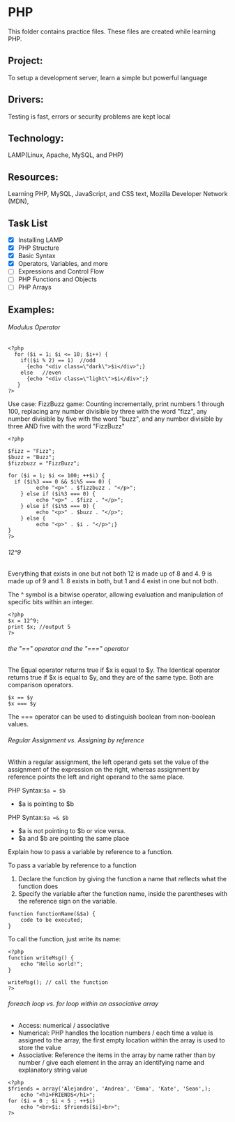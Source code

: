 # PHP 


This folder contains practice files.  These files are created while learning PHP.

## Project: 
To setup a development server, learn a simple but powerful language

## Drivers:
Testing is fast, errors or security problems are kept local

## Technology: 
LAMP(Linux, Apache, MySQL, and PHP)

## Resources: 
Learning PHP, MySQL, JavaScript, and CSS text, Mozilla Developer Network (MDN), 

## Task List


- [x] Installing LAMP
- [x] PHP Structure
- [x] Basic Syntax
- [x] Operators, Variables, and more
- [ ] Expressions and Control Flow
- [ ] PHP Functions and Objects
- [ ] PHP Arrays

## Examples:

###### Modulus Operator

```
<?php
  for ($i = 1; $i <= 10; $i++) {
    if(($i % 2) == 1)  //odd
      {echo "<div class=\"dark\">$i</div>";}
    else   //even
      {echo "<div class=\"light\">$i</div>";}
   }
?>
```

Use case: FizzBuzz game: Counting incrementally, print numbers 1 through 100, replacing any number divisible by three with the word "fizz", any number divisible by five with the word "buzz", and any number divisible by three AND five with the word "FizzBuzz"

```
<?php

$fizz = "Fizz";
$buzz = "Buzz";
$fizzbuzz = "FizzBuzz";

for ($i = 1; $i <= 100; ++$i) {         
  if ($i%3 === 0 && $i%5 === 0) {      
         echo "<p>" . $fizzbuzz . "</p>";
    } else if ($i%3 === 0) { 
         echo "<p>" . $fizz . "</p>";
    } else if ($i%5 === 0) { 
         echo "<p>" . $buzz . "</p>";
    } else { 
         echo "<p>" . $i . "</p>";}
}
?>
```
###### 12^9

Everything that exists in one but not both
12 is made up of 8 and 4. 9 is made up of 9 and 1.
8 exists in both, but 1 and 4 exist in one but not both.

The ^ symbol is a bitwise operator, allowing evaluation and manipulation of specific bits within an integer.

```
<?php
$x = 12^9;
print $x; //output 5
?>

```
###### the "==" operator and the "===" operator

The Equal operator returns true if $x is equal to $y. The Identical operator returns true if $x is equal to $y, and they are of the same type. Both are comparison operators. 

```
$x == $y
$x === $y
```

The === operator can be used to distinguish boolean from non-boolean values.

###### Regular Assignment vs. Assigning by reference

Within a regular assignment, the left operand gets set the value of the assignment of the expression on the right, whereas assignment by reference points the left and right operand to the same place.

PHP Syntax:`$a = $b`
* $a is pointing to $b

PHP Syntax:`$a =& $b`
* $a is not pointing to $b or vice versa.
* $a and $b are pointing the same place

Explain how to pass a variable by reference to a function.

To pass a variable by reference to a function

1. Declare the function by giving the function  a name that reflects what the function does
2. Specify the variable after the function name, inside the parentheses with the reference sign on the variable.  

```
function functionName(&$a) {
    code to be executed;
}
```

To call the function, just write its name:

```
<?php
function writeMsg() {
    echo "Hello world!";
}

writeMsg(); // call the function
?>
```
###### foreach loop vs. for loop within an associative array

* Access: numerical / associative
* Numerical: PHP handles the location numbers / each time a value is assigned to the array, the first empty location within the array is used to store the value
* Associative: Reference the items in the array by name rather than by number / give each element in the array an identifying name and explanatory string value
```
<?php
$friends = array('Alejandro', 'Andrea', 'Emma', 'Kate', 'Sean',);
	echo "<h1>FRIENDS</h1>";
for ($i = 0 ; $i < 5 ; ++$i)
	echo "<br>$i: $friends[$i]<br>";
?>
```	




